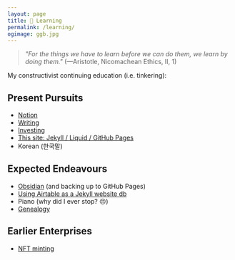 ```yaml
---
layout: page
title: 🌱 Learning
permalink: /learning/
ogimage: ggb.jpg
---
```

> *"For the things we have to learn before we can do them, we learn by doing them."* (—Aristotle, Nicomachean Ethics, II, 1)

My constructivist continuing education (i.e. tinkering):

## Present Pursuits
- <a href="https://notion.so" target="_blank">Notion</a>
- [Writing](/blog/)
- [Investing](/invest/)
- [This site: Jekyll / Liquid / GitHub Pages](/colophon/)
- Korean (한국말)

## Expected Endeavours
- <a href="https://obsidian.md/" target="_blank">Obsidian</a> (and backing up to GitHub Pages)
- [Using Airtable as a Jekyll website db](/https://mzrn.sh/2022/04/29/using-airtable-as-a-jekyll-website-database/)
- Piano (why did I ever stop? 😣)
- [Genealogy](/ancestry/)

## Earlier Enterprises
- <a href="https://opensea.io/berens" target="_blank">NFT minting</a>